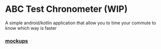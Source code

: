 # ABC Test Chronometer (WIP)

A simple android/kotlin application that allow you to time your commute to know which way is faster

### [mockups](https://www.dropbox.com/sh/vaefu83gz127grq/AACtNFg_QIniTBre4c2hwVyOa?dl=0)
